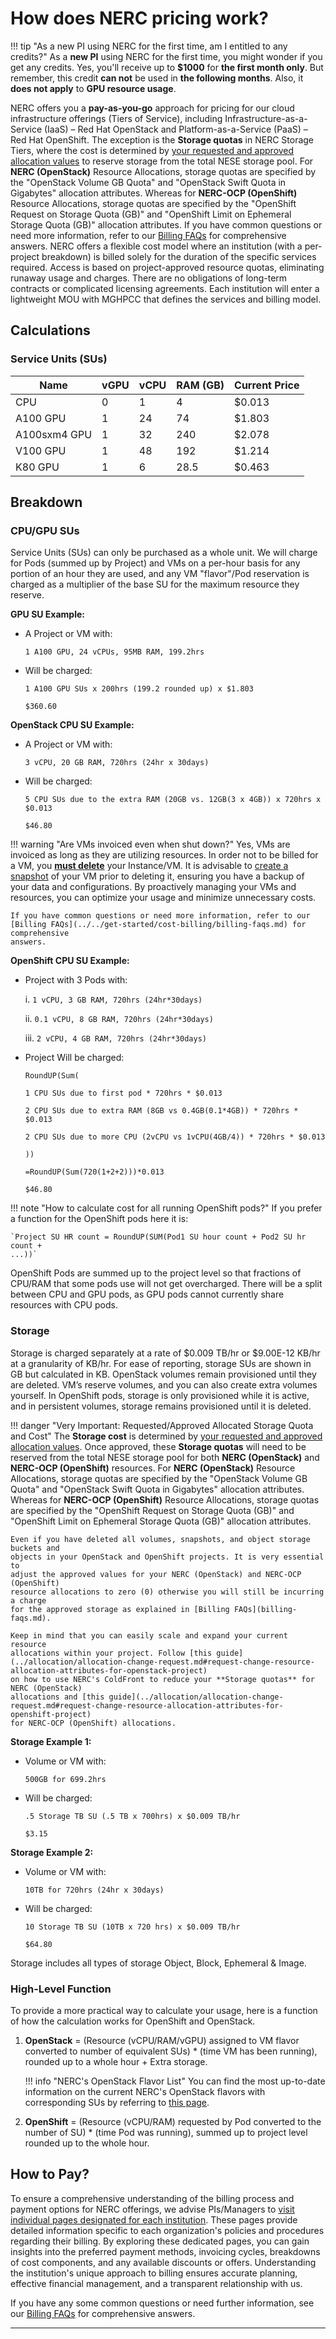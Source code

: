# How does NERC pricing work?

!!! tip "As a new PI using NERC for the first time, am I entitled to any credits?"
    As a **new PI** using NERC for the first time, you might wonder if you get any
    credits. Yes, you'll receive up to **$1000** for **the first month only**. But
    remember, this credit **can not** be used in **the following months**. Also,
    it **does not apply** to **GPU resource usage**.

NERC offers you a **pay-as-you-go** approach for pricing for our cloud infrastructure
offerings (Tiers of Service), including Infrastructure-as-a-Service (IaaS) – Red
Hat OpenStack and Platform-as-a-Service (PaaS) – Red Hat OpenShift. The exception
is the **Storage quotas** in NERC Storage Tiers, where the cost is determined by
[your requested and approved allocation values](../allocation/allocation-details.md#pi-and-manager-view)
to reserve storage from the total NESE storage pool. For **NERC (OpenStack)**
Resource Allocations, storage quotas are specified by the "OpenStack Volume GB
Quota" and "OpenStack Swift Quota in Gigabytes" allocation attributes. Whereas for
**NERC-OCP (OpenShift)** Resource Allocations, storage quotas are specified by the
"OpenShift Request on Storage Quota (GB)" and "OpenShift Limit on Ephemeral Storage
Quota (GB)" allocation attributes. If you have common questions or need more
information, refer to our [Billing FAQs](billing-faqs.md) for comprehensive answers.
NERC offers a flexible cost model where an institution (with a per-project breakdown)
is billed solely for the duration of the specific services required. Access is based
on project-approved resource quotas, eliminating runaway usage and charges. There
are no obligations of long-term contracts or complicated licensing agreements.
Each institution will enter a lightweight MOU with MGHPCC that defines the services
and billing model.

## Calculations

### Service Units (SUs)

| Name | vGPU | vCPU | RAM (GB) | Current Price |
| - | - | - | - | - |
| CPU | 0 | 1 | 4 | $0.013 |
| A100 GPU | 1 | 24 | 74 | $1.803 |
| A100sxm4 GPU | 1 | 32 | 240 | $2.078 |
| V100 GPU | 1 | 48 | 192 | $1.214 |
| K80 GPU | 1 | 6 | 28.5 | $0.463 |

## Breakdown

### CPU/GPU SUs

Service Units (SUs) can only be purchased as a whole unit. We will charge for
Pods (summed up by Project) and VMs on a per-hour basis for any portion of an
hour they are used, and any VM "flavor"/Pod reservation is charged as a multiplier
of the base SU for the maximum resource they reserve.

**GPU SU Example:**

- A Project or VM with:

    `1 A100 GPU, 24 vCPUs, 95MB RAM, 199.2hrs`

- Will be charged:

    `1 A100 GPU SUs x 200hrs (199.2 rounded up) x $1.803`

    `$360.60`

**OpenStack CPU SU Example:**

- A Project or VM with:

    `3 vCPU, 20 GB RAM, 720hrs (24hr x 30days)`

- Will be charged:

    `5 CPU SUs due to the extra RAM (20GB vs. 12GB(3 x 4GB)) x 720hrs x $0.013`

    `$46.80`

!!! warning "Are VMs invoiced even when shut down?"
    Yes, VMs are invoiced as long as they are utilizing resources. In order not
    to be billed for a VM, you **[must delete](../../openstack/management/vm-management.md#delete-instance)**
    your Instance/VM. It is advisable to [create a snapshot](../../openstack/management/vm-management.md#create-snapshot)
    of your VM prior to deleting it, ensuring you have a backup of your data and
    configurations. By proactively managing your VMs and resources, you can
    optimize your usage and minimize unnecessary costs.

    If you have common questions or need more information, refer to our
    [Billing FAQs](../../get-started/cost-billing/billing-faqs.md) for comprehensive
    answers.

**OpenShift CPU SU Example:**

- Project with 3 Pods with:

    i. `1 vCPU, 3 GB RAM, 720hrs (24hr*30days)`

    ii. `0.1 vCPU, 8 GB RAM, 720hrs (24hr*30days)`

    iii. `2 vCPU, 4 GB RAM, 720hrs (24hr*30days)`

- Project Will be charged:

    `RoundUP(Sum(`

    `1 CPU SUs due to first pod * 720hrs * $0.013`

    `2 CPU SUs due to extra RAM (8GB vs 0.4GB(0.1*4GB)) * 720hrs * $0.013`

    `2 CPU SUs due to more CPU (2vCPU vs 1vCPU(4GB/4)) * 720hrs * $0.013`

    `))`

    `=RoundUP(Sum(720(1+2+2)))*0.013`

    `$46.80`

!!! note "How to calculate cost for all running OpenShift pods?"
    If you prefer a function for the OpenShift pods here it is:

    `Project SU HR count = RoundUP(SUM(Pod1 SU hour count + Pod2 SU hr count +
    ...))`

OpenShift Pods are summed up to the project level so that fractions of CPU/RAM
that some pods use will not get overcharged. There will be a split between CPU and
GPU pods, as GPU pods cannot currently share resources with CPU pods.

### Storage

Storage is charged separately at a rate of $0.009 TB/hr or $9.00E-12 KB/hr at a
granularity of KB/hr. For ease of reporting, storage SUs are shown in GB but calculated
in KB. OpenStack volumes remain provisioned until they are deleted. VM’s reserve
volumes, and you can also create extra volumes yourself. In OpenShift pods, storage
is only provisioned while it is active, and in persistent volumes, storage remains
provisioned until it is deleted.

!!! danger "Very Important: Requested/Approved Allocated Storage Quota and Cost"
    The **Storage cost** is determined by
    [your requested and approved allocation values](../allocation/allocation-details.md#pi-and-manager-view).
    Once approved, these **Storage quotas** will need to be reserved from the
    total NESE storage pool for both **NERC (OpenStack)** and **NERC-OCP (OpenShift)**
    resources. For **NERC (OpenStack)** Resource Allocations, storage quotas are
    specified by the "OpenStack Volume GB Quota" and "OpenStack Swift Quota in
    Gigabytes" allocation attributes. Whereas for **NERC-OCP (OpenShift)** Resource
    Allocations, storage quotas are specified by the "OpenShift Request on Storage
    Quota (GB)" and "OpenShift Limit on Ephemeral Storage Quota (GB)" allocation
    attributes.

    Even if you have deleted all volumes, snapshots, and object storage buckets and
    objects in your OpenStack and OpenShift projects. It is very essential to
    adjust the approved values for your NERC (OpenStack) and NERC-OCP (OpenShift)
    resource allocations to zero (0) otherwise you will still be incurring a charge
    for the approved storage as explained in [Billing FAQs](billing-faqs.md).

    Keep in mind that you can easily scale and expand your current resource
    allocations within your project. Follow [this guide](../allocation/allocation-change-request.md#request-change-resource-allocation-attributes-for-openstack-project)
    on how to use NERC's ColdFront to reduce your **Storage quotas** for NERC (OpenStack)
    allocations and [this guide](../allocation/allocation-change-request.md#request-change-resource-allocation-attributes-for-openshift-project)
    for NERC-OCP (OpenShift) allocations.

**Storage Example 1:**

- Volume or VM with:

    `500GB for 699.2hrs`

- Will be charged:

    `.5 Storage TB SU (.5 TB x 700hrs) x $0.009 TB/hr`

    `$3.15`

**Storage Example 2:**

- Volume or VM with:

    `10TB for 720hrs (24hr x 30days)`

- Will be charged:

    `10 Storage TB SU (10TB x 720 hrs) x $0.009 TB/hr`

    `$64.80`

Storage includes all types of storage Object, Block, Ephemeral & Image.

### High-Level Function

To provide a more practical way to calculate your usage, here is a function of
how the calculation works for OpenShift and OpenStack.

1. **OpenStack** = (Resource (vCPU/RAM/vGPU) assigned to VM flavor converted to
number of equivalent SUs) * (time VM has been running), rounded up to a whole
hour + Extra storage.

    !!! info "NERC's OpenStack Flavor List"
        You can find the most up-to-date information on the current NERC's OpenStack
        flavors with corresponding SUs by referring to [this page](../../openstack/create-and-connect-to-the-VM/flavors.md).

2. **OpenShift** =  (Resource (vCPU/RAM) requested by Pod converted to the number
of SU) * (time Pod was running), summed up to project level rounded up to the whole
hour.

## How to Pay?

To ensure a comprehensive understanding of the billing process and payment options
for NERC offerings, we advise PIs/Managers to [visit individual pages designated
for each institution](billing-process-for-my-institution.md). These pages provide
detailed information specific to each organization's policies and procedures
regarding their billing. By exploring these dedicated pages, you can gain insights
into the preferred payment methods, invoicing cycles, breakdowns of cost components,
and any available discounts or offers. Understanding the institution's unique
approach to billing ensures accurate planning, effective financial management,
and a transparent relationship with us.

If you have any some common questions or need further information, see our
[Billing FAQs](billing-faqs.md) for comprehensive answers.

---
